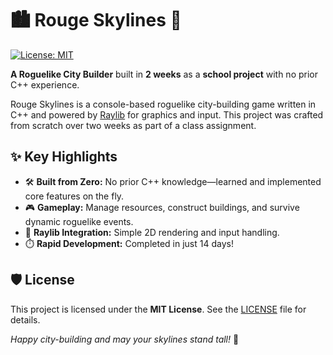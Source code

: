 # 🏙️ Rouge Skylines 🌆

[![License: MIT](https://img.shields.io/badge/License-MIT-yellow.svg)](https://opensource.org/licenses/MIT)

**A Roguelike City Builder** built in **2 weeks** as a **school project** with no prior C++ experience.

Rouge Skylines is a console-based roguelike city-building game written in C++ and powered by [Raylib](https://www.raylib.com/) for graphics and input. This project was crafted from scratch over two weeks as part of a class assignment.



## ✨ Key Highlights

- 🛠️ **Built from Zero:** No prior C++ knowledge—learned and implemented core features on the fly.
- 🎮 **Gameplay:** Manage resources, construct buildings, and survive dynamic roguelike events.
- 🎨 **Raylib Integration:** Simple 2D rendering and input handling.
- ⏱️ **Rapid Development:** Completed in just 14 days!



## 🛡️ License

This project is licensed under the **MIT License**. See the [LICENSE](LICENSE) file for details.



*Happy city-building and may your skylines stand tall!* 🎉

